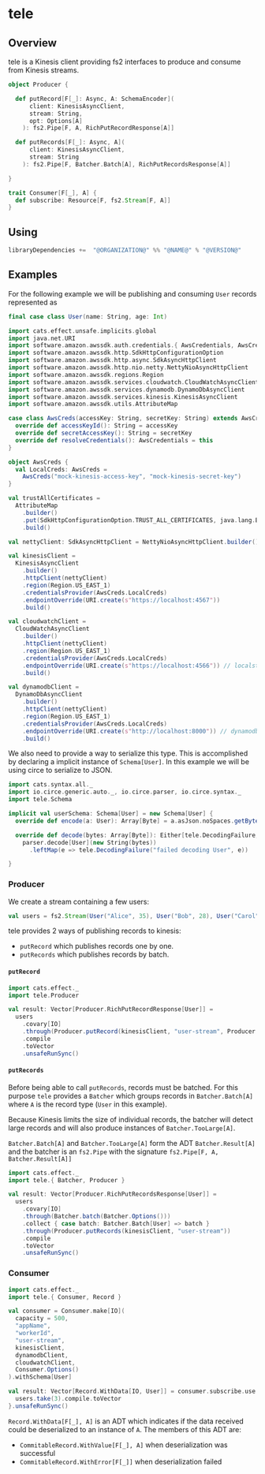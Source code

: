 # tele

## Overview

tele is a Kinesis client providing fs2 interfaces to produce and consume from Kinesis streams.

```scala
object Producer {

  def putRecord[F[_]: Async, A: SchemaEncoder](
      client: KinesisAsyncClient,
      stream: String,
      opt: Options[A]
    ): fs2.Pipe[F, A, RichPutRecordResponse[A]]

  def putRecords[F[_]: Async, A](
      client: KinesisAsyncClient,
      stream: String
    ): fs2.Pipe[F, Batcher.Batch[A], RichPutRecordsResponse[A]]

}

trait Consumer[F[_], A] {
  def subscribe: Resource[F, fs2.Stream[F, A]]
}
```

## Using

```scala
libraryDependencies +=  "@ORGANIZATION@" %% "@NAME@" % "@VERSION@"
```

## Examples

For the following example we will be publishing and consuming `User` records 
represented as


```scala mdoc:reset-object
final case class User(name: String, age: Int)
```

```scala mdoc:invisible
import cats.effect.unsafe.implicits.global
import java.net.URI
import software.amazon.awssdk.auth.credentials.{ AwsCredentials, AwsCredentialsProvider }
import software.amazon.awssdk.http.SdkHttpConfigurationOption
import software.amazon.awssdk.http.async.SdkAsyncHttpClient
import software.amazon.awssdk.http.nio.netty.NettyNioAsyncHttpClient
import software.amazon.awssdk.regions.Region
import software.amazon.awssdk.services.cloudwatch.CloudWatchAsyncClient
import software.amazon.awssdk.services.dynamodb.DynamoDbAsyncClient
import software.amazon.awssdk.services.kinesis.KinesisAsyncClient
import software.amazon.awssdk.utils.AttributeMap

case class AwsCreds(accessKey: String, secretKey: String) extends AwsCredentials with AwsCredentialsProvider {
  override def accessKeyId(): String = accessKey
  override def secretAccessKey(): String = secretKey
  override def resolveCredentials(): AwsCredentials = this
}

object AwsCreds {
  val LocalCreds: AwsCreds =
    AwsCreds("mock-kinesis-access-key", "mock-kinesis-secret-key")
}

val trustAllCertificates =
  AttributeMap
    .builder()
    .put(SdkHttpConfigurationOption.TRUST_ALL_CERTIFICATES, java.lang.Boolean.TRUE)
    .build()

val nettyClient: SdkAsyncHttpClient = NettyNioAsyncHttpClient.builder().buildWithDefaults(trustAllCertificates)

val kinesisClient =
  KinesisAsyncClient
    .builder()
    .httpClient(nettyClient)
    .region(Region.US_EAST_1)
    .credentialsProvider(AwsCreds.LocalCreds)
    .endpointOverride(URI.create(s"https://localhost:4567"))
    .build()

val cloudwatchClient =
  CloudWatchAsyncClient
    .builder()
    .httpClient(nettyClient)
    .region(Region.US_EAST_1)
    .credentialsProvider(AwsCreds.LocalCreds)
    .endpointOverride(URI.create(s"https://localhost:4566")) // localstack port
    .build()

val dynamodbClient =
  DynamoDbAsyncClient
    .builder()
    .httpClient(nettyClient)
    .region(Region.US_EAST_1)
    .credentialsProvider(AwsCreds.LocalCreds)
    .endpointOverride(URI.create(s"http://localhost:8000")) // dynamodb-local port
    .build()
```

We also need to provide a way to serialize this type. This is accomplished by 
declaring a implicit instance of `Schema[User]`. In this example we will be 
using circe to serialize to JSON.

```scala mdoc:silent
import cats.syntax.all._
import io.circe.generic.auto._, io.circe.parser, io.circe.syntax._
import tele.Schema

implicit val userSchema: Schema[User] = new Schema[User] {
  override def encode(a: User): Array[Byte] = a.asJson.noSpaces.getBytes()

  override def decode(bytes: Array[Byte]): Either[tele.DecodingFailure, User] =
    parser.decode[User](new String(bytes))
      .leftMap(e => tele.DecodingFailure("failed decoding User", e))

}
```

### Producer
We create a stream containing a few users:
```scala mdoc
val users = fs2.Stream(User("Alice", 35), User("Bob", 28), User("Carol", 24))
```

tele provides 2 ways of publishing records to kinesis:
  - `putRecord` which publishes records one by one.
  - `putRecords` which publishes records by batch.

#### `putRecord`
```scala mdoc:compile-only
import cats.effect._
import tele.Producer

val result: Vector[Producer.RichPutRecordResponse[User]] =
  users
    .covary[IO]
    .through(Producer.putRecord(kinesisClient, "user-stream", Producer.Options()))
    .compile
    .toVector
    .unsafeRunSync()
```

#### `putRecords`
Before being able to call `putRecords`, records must be batched. For this purpose
`tele` provides a `Batcher` which groups records in `Batcher.Batch[A]`
where `A` is the record type (`User` in this example).

Because Kinesis limits the size of individual records, the batcher will detect
large records and will also produce instances of `Batcher.TooLarge[A]`.

`Batcher.Batch[A]` and `Batcher.TooLarge[A]` form the ADT `Batcher.Result[A]`
and the batcher is an `fs2.Pipe` with the signature
`fs2.Pipe[F, A, Batcher.Result[A]]`

```scala mdoc:compile-only
import cats.effect._
import tele.{ Batcher, Producer }

val result: Vector[Producer.RichPutRecordsResponse[User]] =
  users
    .covary[IO]
    .through(Batcher.batch(Batcher.Options()))
    .collect { case batch: Batcher.Batch[User] => batch }
    .through(Producer.putRecords(kinesisClient, "user-stream"))
    .compile
    .toVector
    .unsafeRunSync()
```

### Consumer

```scala mdoc:compile-only
import cats.effect._
import tele.{ Consumer, Record }

val consumer = Consumer.make[IO](
  capacity = 500,
  "appName",
  "workerId",
  "user-stream",
  kinesisClient,
  dynamodbClient,
  cloudwatchClient,
  Consumer.Options()
).withSchema[User]

val result: Vector[Record.WithData[IO, User]] = consumer.subscribe.use { users =>
  users.take(3).compile.toVector
}.unsafeRunSync()
```

`Record.WithData[F[_], A]` is an ADT which indicates if the data received could
be deserialized to an instance of `A`. The members of this ADT are:
  - `CommitableRecord.WithValue[F[_], A]` when deserialization was successful
  - `CommitableRecord.WithError[F[_]]` when deserialization failed
